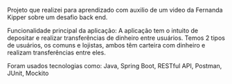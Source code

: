 Projeto que realizei para aprendizado com auxilio de um video da Fernanda Kipper sobre um desafio back end.

Funcionalidade principal da aplicação: A aplicação tem o intuito de depositar e realizar transferências de dinheiro entre usuários. Temos 2 tipos de usuários, os comuns e lojistas, ambos têm carteira com dinheiro e realizam transferências entre eles.

Foram usados tecnologias como: Java, Spring Boot, RESTful API, Postman, JUnit, Mockito
